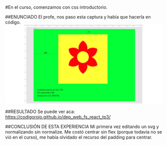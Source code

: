 #En el curso, comenzamos con css introductorio.

##ENUNCIADO
El profe, nos paso esta captura y había que hacerla en código.
![](https://github.com/codigorojo/dep_web_fs_react_tp3/blob/master/docs/images/enunciado.jpg)

##RESULTADO
Se puede ver aca:
https://codigorojo.github.io/dep_web_fs_react_tp3/

##CONCLUSIÓN DE ESTA EXPERIENCIA
Mi primera vez editando un svg y normalizando sin normalize.
Me costó centrar sin flex (porque todavía no se vió en el curso), me había olvidado el recurso del padding para centrar.
